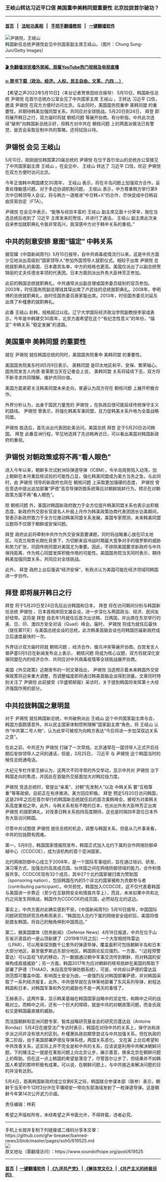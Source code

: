 ### 王岐山转达习近平口信 美国重申美韩同盟重要性 北京拉拢首尔破功？
------------------------

#### [首页](https://github.com/gfw-breaker/banned-news3/blob/master/README.md) &nbsp;&nbsp;|&nbsp;&nbsp; [法轮功真相](https://github.com/begood0513/basic/blob/master/README.md)  &nbsp;&nbsp;|&nbsp;&nbsp; [手把手翻墙教程](https://github.com/gfw-breaker/guides/wiki)  &nbsp;&nbsp;|&nbsp;&nbsp; [一键翻墙软件](https://github.com/gfw-breaker/nogfw/blob/master/README.md)  



<div><img alt="尹锡悦，王岐山" src="https://img.soundofhope.org/2022-05/gettyimages-1396438438-1652216362771.jpg"/>
<br/><figcaption class="caption">
 韩国新任总统尹锡悦会见中共国家副主席王岐山。（图片：Chung Sung-Jun/Getty Images）
</figcaption></div><hr/>

#### [ 🎬  免翻墙浏览墙外禁闻、观看YouTube热门视频及电视直播](https://github.com/gfw-breaker/HelloWorld)

#### [ 💥  禁书下载（政治、经济、人权、民主自由、文革、六四 ...）](https://github.com/gfw-breaker/books/blob/master/README.md)

<div><div class="Content__Wrapper sc-1bvya0-0 grZQxZ">
 <p class="meta-top">
  <span class="meta">
   【希望之声2022年5月10日】（本台记者贺景田综合报导）
  </span>
  5月10日，韩国新任总统
  <ok href="/term/678119">
   尹锡悦
  </ok>
  在首尔总统办公室会见了中共国家主席
  <ok href="/term/9609">
   王岐山
  </ok>
  。王转达
  <ok href="/term/1063">
   习近平
  </ok>
  口信，邀请
  <ok href="/term/678119">
   尹锡悦
  </ok>
  在双方方便时访问北京。与此同时，美国国务院重申
  <ok href="/term/60910">
   美韩同盟
  </ok>
  的重要性，并期待韩美加强同盟关系，共同应对全球挑战。5月20日到24日，
  <ok href="/term/3365">
   拜登
  </ok>
  即将展开韩日之行，双方届时将就
  <ok href="/term/31273">
   朝核问题
  </ok>
  等展开协商。有分析指，中共此次连续“破例”向韩国新总统示好，但韩方对中共在
  <ok href="/term/31273">
   朝核问题
  </ok>
  上的两面派做法已有警觉，是否会采取反制中共的策略，还将拭目以待。
 </p>
 <h2>
  <strong>
   <ok href="/term/678119">
    尹锡悦
   </ok>
   会见
   <ok href="/term/9609">
    王岐山
   </ok>
  </strong>
 </h2>
 <p>
  5月10日，刚刚就任韩国第20届总统的
  <ok href="/term/678119">
   尹锡悦
  </ok>
  在位于首尔龙山的总统办公室接见了中共国家副主席
  <ok href="/term/9609">
   王岐山
  </ok>
  。在会见中，
  <ok href="/term/9609">
   王岐山
  </ok>
  转达了
  <ok href="/term/1063">
   习近平
  </ok>
  口信，欢迎
  <ok href="/term/678119">
   尹锡悦
  </ok>
  在双方方便时访问北京。
 </p>
 <p>
  今年正值韩中两国建交30周年，
  <ok href="/term/9609">
   王岐山
  </ok>
  表示，将在半岛问题上加强双方合作，妥善处理敏感问题。对于多边协调机制问题，
  <ok href="/term/9609">
   王岐山
  </ok>
  表示，中方尊重韩方举行第9次中日韩领导人会议，将与韩方一道推进“中日韩+X”的合作，尽快促成中日韩自由贸易协定（FTA）。
 </p>
 <p>
  <ok href="/term/678119">
   尹锡悦
  </ok>
  在会见中表示，“能够与经验丰富的
  <ok href="/term/9609">
   王岐山
  </ok>
  副主席见面十分荣幸，我在当选总统后收到了
  <ok href="/term/1063">
   习近平
  </ok>
  主席发来的贺信，并进行了通话。
  <ok href="/term/9609">
   王岐山
  </ok>
  副主席此次亲自来参加就职典礼令我非常高兴，我深感中方对于韩中关系的重视。”
 </p>
 <h2>
  <strong>
   中共的刻意安排 意图“锚定”
   <ok href="/term/36281">
    中韩关系
   </ok>
  </strong>
 </h2>
 <p>
  据官媒《中国新闻周刊》5月10日报导，自中共病毒疫情流行以来，这是中共方面少见地派出高级别“国家领导人”参加外国领导人就职仪式。相较于出席
  <ok href="/term/678119">
   尹锡悦
  </ok>
  总统就职典礼的美国、日本嘉宾名单，中方的规格也更高。美国仅派出了以副总统贺锦丽的丈夫任德龙率领的代表团，日本方面则派出外务大臣林芳正参加。
 </p>
 <p>
  此前的韩国总统就职典礼，中共通常派出副总理或国务委员级别的官员参加。2003年，时任国务院副总理钱其琛出席了卢武铉的总统就职典礼。2008年，李明博的总统就职典礼，由时任国务委员唐家璇出席。2013年，时任国务委员刘延东出席了朴槿惠的就职典礼。
 </p>
 <p>
  此番
  <ok href="/term/9609">
   王岐山
  </ok>
  赴韩，规格超过以往。辽宁大学国际经济政治学院副教授李家成表示，今年是中韩建交30周年，北京方面希望在这个“有纪念性意义”的年份，“锚定”
  <ok href="/term/36281">
   中韩关系
  </ok>
  “稳定发展”的道路。
 </p>
 <h2>
  <strong>
   美国重申
   <ok href="/term/60910">
    美韩同盟
   </ok>
   的重要性
  </strong>
 </h2>
 <p>
  就在
  <ok href="/term/678119">
   尹锡悦
  </ok>
  就任韩国总统的同时，美国国务院重申
  <ok href="/term/60910">
   美韩同盟
  </ok>
  的重要性。
 </p>
 <p>
  美国国务院美东时间5月9日表示，
  <ok href="/term/60910">
   美韩同盟
  </ok>
  是印太地区和平、安保、繁荣轴心。国务院发言人内德·普莱斯当天在记者会上说，
  <ok href="/term/60910">
   美韩同盟
  </ok>
  关系将延续下去，双方将不断寻求共同理解、维护共同价值。
 </p>
 <p>
  美国方面紧密关注韩美同盟未来走向，普遍认为双方将在
  <ok href="/term/31273">
   朝核问题
  </ok>
  上展开积极合作。
 </p>
 <p>
  外界分析认为，出身于国民力量党的
  <ok href="/term/678119">
   尹锡悦
  </ok>
  ，在执政后很可能延续传统保守主义的路线。
  <ok href="/term/678119">
   尹锡悦
  </ok>
  曾表示，将强化韩美军事同盟，且力促韩美关系升格为全面战略同盟。
 </p>
 <p>
  <ok href="/term/678119">
   尹锡悦
  </ok>
  胜选后，首先派出代表团赴美访问。美国总统
  <ok href="/term/3365">
   拜登
  </ok>
  定于5月20日访问韩国。
  <ok href="/term/3365">
   拜登
  </ok>
  此番亚洲行程，罕见地选择了先访韩再访日，可以看出美国对韩国新政府的重视。
 </p>
 <h2>
  <strong>
   <ok href="/term/678119">
    尹锡悦
   </ok>
   对朝政策或将不再“看人眼色”
  </strong>
 </h2>
 <p>
  进入今年以来，朝鲜多次试射洲际弹道导弹（ICBM），令半岛局势陷入动荡，加上朝鲜在本月重启核试验的可能性凸显，强化韩美同盟成为美方当务之急。与此同时，由
  <ok href="/term/678119">
   尹锡悦
  </ok>
  领导的新政府也将在
  <ok href="/term/31273">
   朝核问题
  </ok>
  上采取更加强硬的态度，
  <ok href="/term/678119">
   尹锡悦
  </ok>
  曾在竞选中提出追加部署“萨德”高空导弹防御系统等应对朝鲜挑衅行为，预示在对朝政策方面不再“看人眼色”。
 </p>
 <p>
  除
  <ok href="/term/31273">
   朝核问题
  </ok>
  外，美国对韩国新政府致力于全方位提升韩美同盟关系也表示出积极态度。新政府外交部长官提名人朴振上月作为韩美政策协商代表团团长访美期间，曾表示新政府致力于全方位推动韩美同盟关系发展。美国专家预测，未来韩美同盟议题将不仅限于朝鲜或安保问题。
 </p>
 <p>
  <ok href="/term/3365">
   拜登
  </ok>
  政府此前将牵制中共作为外交安保首要课题，同时将战略重心放在印太地区。乌克兰局势长期化背景下，为切断来自冷战时期最大竞争对手的俄罗斯的威胁和势力扩张，巩固传统同盟对美国尤为重要。因此，不排除美国要求新政府与中共保持距离、作为核心同盟发挥积极作用的可能性。美国国务院当天同时表示，期待韩美加强同盟关系，共同应对全球挑战。
 </p>
 <p>
  此外，
  <ok href="/term/3365">
   拜登
  </ok>
  政府上台后强调“经济安保”，有观点认为美国可能在经济领域同韩国进一步协作。
 </p>
 <h2>
  <strong>
   <ok href="/term/3365">
    拜登
   </ok>
   即将展开韩日之行
  </strong>
 </h2>
 <p>
  <ok href="/term/3365">
   拜登
  </ok>
  将于5月20日至24日先后出访韩国和日本，
  <ok href="/term/3365">
   拜登
  </ok>
  将在访问期间分别与韩国新任总统
  <ok href="/term/678119">
   尹锡悦
  </ok>
  、日本首相岸田文雄会谈，进一步深化与两国政治、经济、民间友好纽带。这将是
  <ok href="/term/3365">
   拜登
  </ok>
  自去年1月就任后首次出访韩、日两国，并出席在东京举行的美、日、印、澳四方安全对话（Quad）峰会。届时，
  <ok href="/term/678119">
   尹锡悦
  </ok>
  将成为就任后最快（就任第11天）与美国总统会谈的总统，此次韩美首脑会谈也将韩国历届新政府成立后速度最快的一次。
 </p>
 <p>
  外界估计双方届时将就
  <ok href="/term/31273">
   朝核问题
  </ok>
  、经济合作、俄乌冲突等展开协商。白宫发言人普萨基5月5日在新闻发布会上表示，
  <ok href="/term/31273">
   朝核问题
  </ok>
  将成为核心议题，双方将就深化安保同盟在内的经济合作、共同应对中共病毒疫情等全球挑战展开协商。
 </p>
 <p>
  美国《外交政策》近期发布的一则文章指出，
  <ok href="/term/678119">
   尹锡悦
  </ok>
  当选预示着未来韩国外交安保政策将迎来重大调整，而调整幅度即将通过韩美首脑会谈得到测量。文章同时特别关注了
  <ok href="/term/678119">
   尹锡悦
  </ok>
  此前接受《华盛顿邮报》采访时，关于提到韩国将发挥第十大经济强国作用的部分。
 </p>
 <h2>
  <strong>
   中共拉拢韩国之意明显
  </strong>
 </h2>
 <p>
  对于
  <ok href="/term/678119">
   尹锡悦
  </ok>
  就任韩国新总统，中共破例派出
  <ok href="/term/9609">
   王岐山
  </ok>
  这个中共国家副主席与会，韩国方面颇感意外，并以民主国家体制惯例理解“国家副主席”角色，将
  <ok href="/term/9609">
   王岐山
  </ok>
  认作“中共第二号人物”，认为此举可被视为向韩方表达“今后将进一步加深双边关系之意”。
 </p>
 <p>
  在此之前，中共还为
  <ok href="/term/678119">
   尹锡悦
  </ok>
  打破了一次常规。北京通常在一国领导人正式开启任期后安排领导人之间的通话，但是，3月25日，
  <ok href="/term/1063">
   习近平
  </ok>
  与
  <ok href="/term/678119">
   尹锡悦
  </ok>
  这个韩国当时的候任总统通电话。
 </p>
 <p>
  大纪元专栏作家王赫认为，这两次不同寻常的外交举动，显示中共对
  <ok href="/term/678119">
   尹锡悦
  </ok>
  治下韩国走向的焦虑，并因此在首脑外交层面加大对韩拉拢力度。
 </p>
 <p>
  <ok href="/term/678119">
   尹锡悦
  </ok>
  竞选总统时，曾提出“亲美”、对朝“先发制人”以及
  <ok href="/term/36281">
   中韩关系
  </ok>
  要“互相尊重”等等政纲，目前正在有序推进。美方回应积极。
  <ok href="/term/3365">
   拜登
  </ok>
  预定5月20日访问韩国，这是29年之后在首尔举行的韩国新总统就任后的首次美韩峰会，被视为对美韩关系高度重视之举。此外，与韩关系有些不睦的日本，也派出外务大臣林芳正出席
  <ok href="/term/678119">
   尹锡悦
  </ok>
  的就职典礼，对改善日韩关系抱持高度期待，这也是时隔四年首位日本外务大臣访问韩国。
 </p>
 <p>
  尽管中共试图借
  <ok href="/term/678119">
   尹锡悦
  </ok>
  就任总统的机会，调整与韩国关系，但是从几件事来看，中共的拉拢颇有困难。
 </p>
 <p>
  第一，5月6日，韩国国家情报院宣布，韩国正式加入北约下属的合作网络防御卓越中心（CCDCOE），成为该机构的首个亚洲国家。
 </p>
 <p>
  北约网络防御中心成立于2008年，是一个国际军事组织，旨在通过培训、研发、演习等方式，加强北约及其成员国、伙伴国之间在网络防御领域的能力、合作和情报共享。CCDCOE现有32个成员，其中27个北约国家被归类为赞助国（sponsoring nation），包括韩国在内的5个非北约国家被称为贡献参与者（contributing participant）。中共担忧，韩国加入CCDCOE，这不仅代表着韩国与美国进一步靠近（至少在互联网安全和情报共享上），而且，未来如果中共和北约之间发生网络战，韩国作为CCDCOE的成员国，必然站在北约这边。
 </p>
 <p>
  事实上，中共方面对此确实感到不安。《中国新闻周刊》5月10日报导，中国国际问题研究院研究员杨希雨表示，“韩国加入北约下属的网络安全组织后，美国将借助盟友韩国，将自己的触角伸到中国周边。”
 </p>
 <p>
  第二，据美国媒体《防务新闻》（Defense News）4月18日报道，中共在位于山东省沂源县的一座山顶新建了（2019年11月之后）一个大型相控阵雷达（LPAR），可以用来探测数千公里外的弹道导弹，覆盖面积可包括朝鲜半岛和日本大部分地区，甚至俄罗斯远东部分地区。韩国舆论反应强烈。一方面，“（远程预警雷达）可以监视飞机的移动，万一数据通过朝中军事交流传到朝鲜，将对韩国的安保构成直接威胁”；另一方面，韩国2017年为应对朝鲜的核导挑衅在美国的帮助下部署了萨德（THAAD，末段高空导弹防御系统），可是，中共却以萨德的雷达监测范围可覆盖中国、影响国土安全为由，一直强烈反对韩国部署萨德，并对韩国采取了一系列经济报复。此外，中共很早就在吉林等地部署了东风系列导弹，射程达韩国和日本，对韩国军事和外交的威胁也不是一两天的事情了。
 </p>
 <p>
  王赫表示，这两件事，显示韩美基轴在韩国国家战略中的坚定性，和韩中之间的战略对立。而韩中之间，还有一个巨大的障碍，就是中共的对朝政策问题，而金氏政权又是韩国最直接的威胁。
 </p>
 <p>
  而法国朝鲜和亚洲问题专家、智库战略研究基金会的研究员蓬达兹（Antoine Bondaz）5月4日在接受法广专访时表示，韩国在对待中共的关系上，保守派和进步派之间并没有很大的区别。朴槿惠执政初期曾尝试与中共加强关系，但在执政的第二阶段，由于美国部署萨德反导弹系统，两国关系恶化。
  <ok href="/term/1204">
   文在寅
  </ok>
  上台后希望和中共改善关系，这实际上并不完全是和中共的关系，应该说是利用中共解决朝鲜问题，下的赌注之一就是在某些问题上向北京让步，展示善意，换来北京在朝鲜问题上的帮助。但在这一点上韩国的希望是落空了，尽管首尔让步了，但结果并不如韩国人希望的那样积极有成果。可以说，在朝鲜问题上，与中共接近来解决问题的目的并没有达到。
 </p>
 <p>
  5月4日，距离韩国新政府成立仅剩6天之际，韩国联合参谋本部（联参）表示，朝鲜于当天中午12时3分许在平壤顺安一带向东部海域发射了一枚弹道导弹。这是朝鲜今年第14次公开武力示威。
 </p>
 <p class="meta-btm">
  责任编辑：林莉
 </p>
 <p class="meta-btm">
  希望之声版权所有，未经希望之声书面允许，不得转载，违者必究。
 </p>
</div>
</div>
<hr/>
手机上长按并复制下列链接或二维码分享本文章：<br/>
https://github.com/gfw-breaker/banned-news3/blob/master/pages/soh5/619525.md <br/>
<a href='https://github.com/gfw-breaker/banned-news3/blob/master/pages/soh5/619525.md'><img src='https://github.com/gfw-breaker/banned-news3/blob/master/pages/soh5/619525.md.png'/></a> <br/>
原文地址（需翻墙访问）：https://www.soundofhope.org/post/619525


------------------------
#### [首页](https://github.com/gfw-breaker/banned-news3/blob/master/README.md) &nbsp;|&nbsp; [一键翻墙软件](https://github.com/gfw-breaker/nogfw/blob/master/README.md) &nbsp;| [《九评共产党》](https://github.com/gfw-breaker/9ping.md/blob/master/README.md#九评之一评共产党是什么) | [《解体党文化》](https://github.com/gfw-breaker/jtdwh.md/blob/master/README.md) | [《共产主义的终极目的》](https://github.com/gfw-breaker/gczydzjmd.md/blob/master/README.md)


<img src='http://gfw-breaker.win/banned-news3/pages/soh5/619525.md' width='0px' height='0px'/>